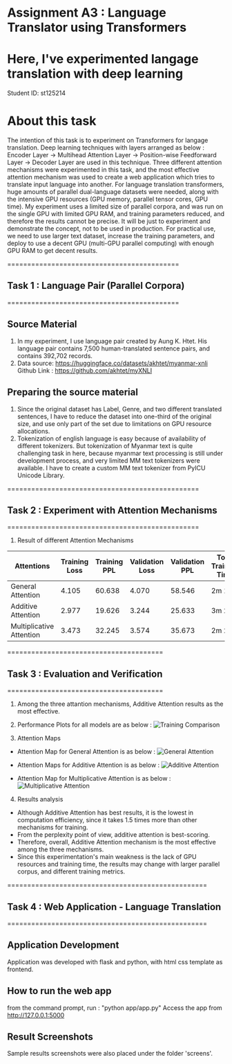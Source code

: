 # Assignment A3 : Language Translator using Transformers
# Here, I've experimented langage translation with deep learning
Student ID: st125214

# About this task
The intention of this task is to experiment on Transformers for langage translation.
Deep learning techniques with layers arranged as below : 
Encoder Layer -> Multihead Attention Layer -> Position-wise Feedforward Layer -> Decoder Layer
are used in this technique.
Three different attention mechanisms were experimented in this task, and the most effective attention
mechanism was used to create a web application which tries to translate input language into another.
For language translation transformers, huge amounts of parallel dual-language datasets were needed,
along with the intensive GPU resources (GPU memory, parallel tensor cores, GPU time).
My experiment uses a limited size of parallel corpora, and was run on the single GPU with limited GPU RAM, and training parameters reduced, and therefore the results cannot be precise. It will be just to experiment and demonstrate the concept, not to be used in production.
For practical use, we need to use larger text dataset, increase the training parameters, and deploy to use a decent GPU (multi-GPU parallel computing) with enough GPU RAM to get decent results.

===========================================
## Task 1 : Language Pair (Parallel Corpora)
===========================================
## Source Material
1. In my experiment, I use language pair created by Aung K. Htet.
   His language pair contains 7,500 human-translated sentence pairs, and contains 392,702 records.
2. Data source: https://huggingface.co/datasets/akhtet/myanmar-xnli
   Github Link : https://github.com/akhtet/myXNLI
   
## Preparing the source material
1. Since the original dataset has Label, Genre, and two different translated sentences, I have to reduce the dataset into one-third of the original size, and use only part of the set due to limitations on GPU resource allocations.
2. Tokenization of english language is easy because of availability of different tokenizers.
But tokenization of Myanmar text is quite challenging task in here, because myanmar text processing is still under development process, and very limited MM text tokenizers were available.
I have to create a custom MM text tokenizer from PyICU Unicode Library.

================================================
## Task 2 : Experiment with Attention Mechanisms
================================================ 
1. Result of different Attention Mechanisms

| Attentions | Training Loss | Training PPL | Validation Loss | Validation PPL | Total Training Time |
|------------|---------------|--------------|-----------------|----------------|---------------------|
| General Attention        | 4.105 | 60.638 | 4.070 | 58.546 | 2m 15s  |
| Additive Attention       | 2.977 | 19.626 | 3.244 | 25.633 | 3m 29s  |
| Multiplicative Attention | 3.473 | 32.245 | 3.574 | 35.673 | 2m 23s  |
 
=======================================
## Task 3 : Evaluation and Verification
=======================================

1. Among the three attantion mechanisms, Additive Attention results as the most effective.

2. Performance Plots for all models are as below :
![Training Comparison](<performance plots.png>)

3. Attention Maps
- Attention Map for General Attention is as below :
![General Attention](<General Attention map.png>)

- Attention Maps for Additive Attention is as below :
![Additive Attention](<Additive Attention map.png>)

- Attention Map for Multiplicative Attention is as below :
![Multiplicative Attention](<Multiplicative Attention map.png>)

4. Results analysis
- Although Additive Attention has best results, it is the lowest in computation efficiency, since it takes 1.5 times more than other mechanisms for training.
- From the perplexity point of view, additive attention is best-scoring.
- Therefore, overall, Additive Attention mechanism is the most effective among the three mechanisms.
- Since this experimentation's main weakness is the lack of GPU resources and training time, the results may change with larger parallel corpus, and different training metrics.  

==================================================
## Task 4 : Web Application - Language Translation
==================================================
## Application Development
Application was developed with flask and python, with html css template as frontend.

## How to run the web app
from the command prompt, run : "python app/app.py"
Access the app from http://127.0.0.1:5000

## Result Screenshots
Sample results screenshots were also placed under the folder 'screens'.

